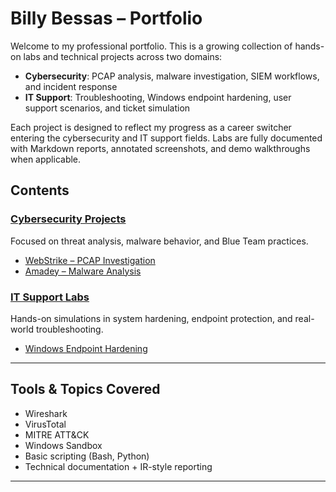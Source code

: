 # Billy Bessas – Portfolio

Welcome to my professional portfolio. This is a growing collection of hands-on labs and technical projects across two domains:

- **Cybersecurity**: PCAP analysis, malware investigation, SIEM workflows, and incident response  
- **IT Support**: Troubleshooting, Windows endpoint hardening, user support scenarios, and ticket simulation

Each project is designed to reflect my progress as a career switcher entering the cybersecurity and IT support fields. Labs are fully documented with Markdown reports, annotated screenshots, and demo walkthroughs when applicable.

## Contents

### [Cybersecurity Projects](Cybersecurity/)
Focused on threat analysis, malware behavior, and Blue Team practices.

- [WebStrike – PCAP Investigation](Cybersecurity/WebStrike-PCAP-Investigation)
- [Amadey – Malware Analysis](Cybersecurity/Amadey-Malware-Analysis)

### [IT Support Labs](IT-Support/)
Hands-on simulations in system hardening, endpoint protection, and real-world troubleshooting.

- [Windows Endpoint Hardening](IT-Support/Windows_Enpoint_Hardening) 

---

## Tools & Topics Covered

- Wireshark
- VirusTotal  
- MITRE ATT&CK  
- Windows Sandbox  
- Basic scripting (Bash, Python)  
- Technical documentation + IR-style reporting

---
